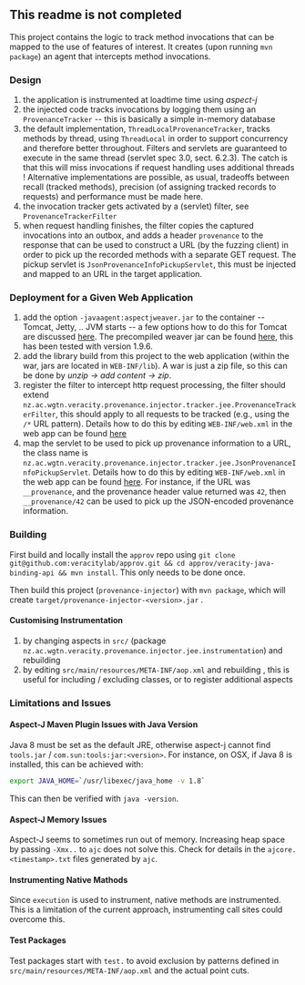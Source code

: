 ## This readme is not completed

This project contains the logic to track method invocations that can be mapped to the use of features of interest. It creates (upon running `mvn package`) an agent that intercepts method invocations.



### Design

1. the application is instrumented at loadtime time using *aspect-j* 
2. the injected code tracks invocations by logging them using an `ProvenanceTracker` -- this is basically a simple in-memory database
3. the default implementation, `ThreadLocalProvenanceTracker`, tracks methods by thread, using `ThreadLocal` in order to support concurrency and therefore better throughout. Filters and servlets are guaranteed to execute in the same thread (servlet spec 3.0, sect. 6.2.3). The catch is that this will miss invocations if request handling uses additional threads ! Alternative implementations are possible, as usual, tradeoffs between recall (tracked methods), precision (of assigning tracked records to requests) and performance must be made here.
4. the invocation tracker gets activated by a (servlet) filter, see `ProvenanceTrackerFilter`
5. when request handling finishes, the filter copies the captured invocations into an outbox, and adds a header `provenance` to the response that can be used to construct a URL (by the fuzzing client) in order to pick up the recorded methods with a separate GET request. The pickup servlet is `JsonProvenanceInfoPickupServlet`, this must be injected and mapped to an URL in the target application.

### Deployment for a Given Web Application

1. add the option `-javaagent:aspectjweaver.jar` to the container -- Tomcat, Jetty, .. JVM starts -- a few options how to do this for Tomcat are discussed [here](https://www.middlewareinventory.com/blog/set-heapmemory-jvm-arguments-tomcat/). The precompiled weaver jar can be found [here](https://mvnrepository.com/artifact/org.aspectj/aspectjweaver), this has been tested with version 1.9.6.
2. add the library build from this project to the web application (within the war, jars are located in `WEB-INF/lib`). A war is just a zip file, so this can be done by *unzip -> add content -> zip*. 
3. register the filter to intercept http request processing, the filter should extend `nz.ac.wgtn.veracity.provenance.injector.tracker.jee.ProvenanceTrackerFilter`, this should apply to all requests to be tracked (e.g., using the `/*` URL pattern). Details how to do this by editing `WEB-INF/web.xml` in the web app can be found [here](https://docs.oracle.com/cd/E13222_01/wls/docs81/webapp/web_xml.html)
4. map the servlet to be used to pick up provenance information to a URL, the class name is `nz.ac.wgtn.veracity.provenance.injector.tracker.jee.JsonProvenanceInfoPickupServlet`. Details how to do this by editing `WEB-INF/web.xml` in the web app can be found [here](https://docs.oracle.com/cd/E13222_01/wls/docs81/webapp/web_xml.html). For instance, if the URL was `__provenance`, and the provenance header value returned was `42`, then `__provenance/42` can be used to pick up the JSON-encoded provenance information.



### Building

First build and locally install the `approv` repo using `git clone git@github.com:veracitylab/approv.git && cd approv/veracity-java-binding-api && mvn install`. This only needs to be done once.

Then build this project (`provenance-injector`) with `mvn package`, which will create `target/provenance-injector-<version>.jar` .

#### Customising Instrumentation

1. by changing aspects in `src/` (package `nz.ac.wgtn.veracity.provenance.injector.jee.instrumentation`) and rebuilding
2. by editing `src/main/resources/META-INF/aop.xml` and rebuilding , this is useful for including / excluding classes, or to register additional aspects

### Limitations and Issues 


#### Aspect-J Maven Plugin Issues with Java Version

Java 8 must be set as the default JRE, otherwise aspect-j cannot find `tools.jar` / `com.sun:tools:jar:<version>`.
For instance, on OSX, if Java 8 is installed, this can be achieved with: 

```bash
export JAVA_HOME=`/usr/libexec/java_home -v 1.8`
```

This can then be verified with `java -version`.

#### Aspect-J Memory Issues

Aspect-J seems to sometimes run out of memory. Increasing heap space by passing `-Xmx..` to `ajc` does not solve this. Check for details in the `ajcore.<timestamp>.txt` files generated by `ajc`.

#### Instrumenting Native Mathods

Since `execution` is used to instrument, native methods are instrumented. This is a limitation of the current approach, instrumenting call sites could overcome this. 

#### Test Packages

Test packages start with `test.` to avoid exclusion by patterns defined in `src/main/resources/META-INF/aop.xml` and the actual point cuts.



